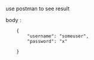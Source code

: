 
use postman to see result


body : 

        {
            "username": "someuser",
            "password": "x"

        }
